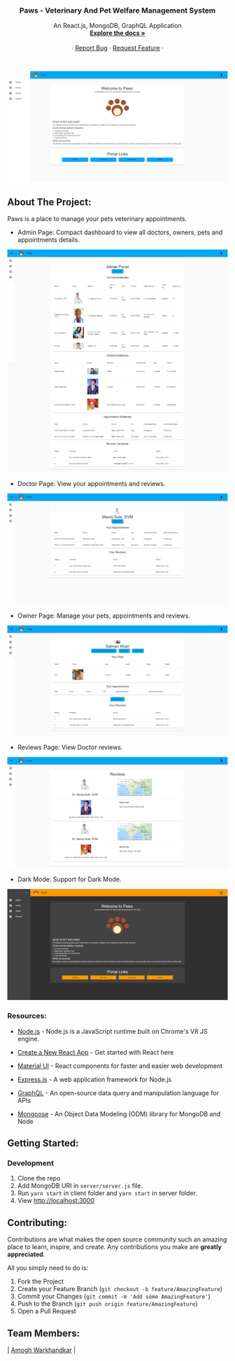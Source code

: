 <h3 align="center"> Paws - Veterinary And Pet Welfare Management System </h3>
  <p align="center">
    An React.js, MongoDB, GraphQL  Application
    <br />
    <a href="#"><strong> Explore the docs » </strong></a>
    <br />
    <br />
    ·
    <a href="#">Report Bug</a>
    ·
    <a href="#">Request Feature</a>
    ·
  </p>

<br/>

![](/media/home1.png "Home")

## About The Project:

Paws is a place to manage your pets veterinary appointments.

- Admin Page: Compact dashboard to view all doctors, owners, pets and appointments details.

![](/media/admin.png "Admin")

- Doctor Page: View your appointments and reviews.

![](/media/doctor.png "Doctor")

- Owner Page: Manage your pets, appointments and reviews.

![](/media/owner.png "Owner")

- Reviews Page: View Doctor reviews.

![](/media/reviews.png "Reviews")

- Dark Mode: Support for Dark Mode.

![](/media/home2.png "Dark Mode")

### Resources:

- [Node.js](https://nodejs.org/en/) - Node.js is a JavaScript runtime built on Chrome's V8 JS engine.

- [Create a New React App](https://reactjs.org/docs/create-a-new-react-app.html) - Get started with React here

- [Material UI](https://material-ui.com/) - React components for faster and easier web development

- [Express.js](https://expressjs.com/) - A web application framework for Node.js

- [GraphQL](https://graphql.org/) - An open-source data query and manipulation language for APIs

- [Mongoose](https://mongoosejs.com/docs/) - An Object Data Modeling (ODM) library for MongoDB and Node

## Getting Started:

### Development

1. Clone the repo
2. Add MongoDB URI in `server/server.js` file.
3. Run `yarn start` in client folder and `yarn start` in server folder.
4. View [http://localhost:3000](http://localhost:3000)

## Contributing:

Contributions are what makes the open source community such an amazing place to learn, inspire, and create. Any contributions you make are **greatly appreciated**.

All you simply need to do is:

1. Fork the Project
2. Create your Feature Branch (`git checkout -b feature/AmazingFeature`)
3. Commit your Changes (`git commit -m 'Add some AmazingFeature'`)
4. Push to the Branch (`git push origin feature/AmazingFeature`)
5. Open a Pull Request

## Team Members:

| [Amogh Warkhandkar](https://github.com/amogh-w) |

